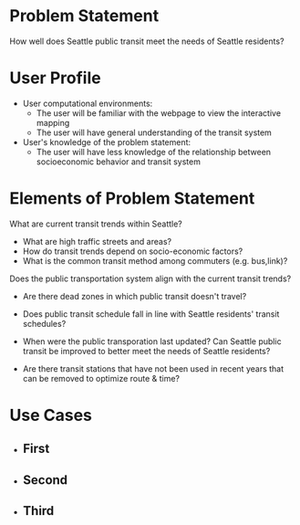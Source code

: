 # Problem Statement
How well does Seattle public transit meet the needs of Seattle residents?

# User Profile
* User computational environments:
    - The user will be familiar with the webpage to view the interactive mapping
    - The user will have general understanding of the transit system
* User's knowledge of the problem statement:
    - The user will have less knowledge of the relationship between socioeconomic behavior and transit system

# Elements of Problem Statement

What are current transit trends within Seattle?
* What are high traffic streets and areas?
* How do transit trends depend on socio-economic factors?
* What is the common transit method among commuters (e.g. bus,link)?

Does the public transportation system align with the current transit trends?
* Are there dead zones in which public transit doesn't travel?
* Does public transit schedule fall in line with Seattle residents' transit schedules?

* When were the public transporation last updated?
Can Seattle public transit be improved to better meet the needs of Seattle residents?
* Are there transit stations that have not been used in recent years that can be removed to optimize route & time?

# Use Cases
* First
    - 
* Second
    -
* Third
    -
